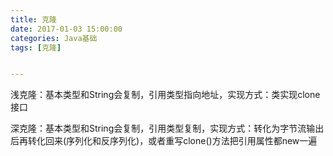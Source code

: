 ```yaml
---
title: 克隆
date: 2017-01-03 15:00:00
categories: Java基础
tags: [克隆]


---
```


浅克隆：基本类型和String会复制，引用类型指向地址，实现方式：类实现clone接口

深克隆：基本类型和String会复制，引用类型复制，实现方式：转化为字节流输出后再转化回来(序列化和反序列化)，或者重写clone()方法把引用属性都new一遍